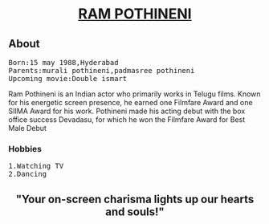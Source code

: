 <html>
<head>
</head>
<body>
<center><h1><u>RAM POTHINENI</u></h1></center>
<h2>About</h2>
<pre>
Born:15 may 1988,Hyderabad
Parents:murali pothineni,padmasree pothineni
Upcoming movie:Double ismart
</pre>
<p>
Ram Pothineni is an Indian actor who primarily works in Telugu films. Known for his energetic screen presence, he earned one Filmfare Award and one SIIMA Award for his work. Pothineni made his acting debut with the box office success Devadasu, for which he won the Filmfare Award for Best Male Debut
<h3>Hobbies</h3>
<pre>
1.Watching TV
2.Dancing
</pre>
<center><h2>"Your on-screen charisma lights up our hearts and souls!"

